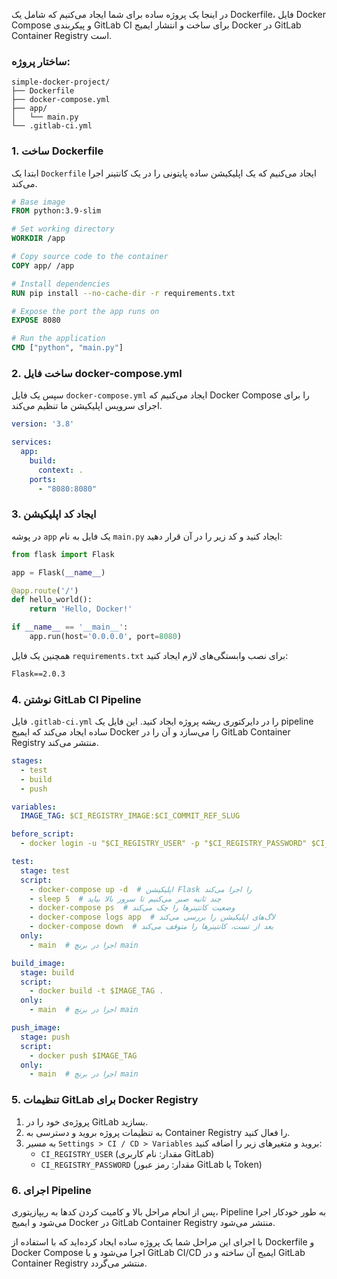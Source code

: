 در اینجا یک پروژه ساده برای شما ایجاد می‌کنیم که شامل یک Dockerfile، فایل Docker Compose و پیکربندی GitLab CI برای ساخت و انتشار ایمیج Docker در GitLab Container Registry است.

### ساختار پروژه:
```
simple-docker-project/
├── Dockerfile
├── docker-compose.yml
├── app/
│   └── main.py
└── .gitlab-ci.yml
```

### 1. ساخت Dockerfile

ابتدا یک `Dockerfile` ایجاد می‌کنیم که یک اپلیکیشن ساده پایتونی را در یک کانتینر اجرا می‌کند.

```dockerfile
# Base image
FROM python:3.9-slim

# Set working directory
WORKDIR /app

# Copy source code to the container
COPY app/ /app

# Install dependencies
RUN pip install --no-cache-dir -r requirements.txt

# Expose the port the app runs on
EXPOSE 8080

# Run the application
CMD ["python", "main.py"]
```

### 2. ساخت فایل docker-compose.yml

سپس یک فایل `docker-compose.yml` ایجاد می‌کنیم که Docker Compose را برای اجرای سرویس اپلیکیشن ما تنظیم می‌کند.

```yaml
version: '3.8'

services:
  app:
    build:
      context: .
    ports:
      - "8080:8080"
```

### 3. ایجاد کد اپلیکیشن

در پوشه `app` یک فایل به نام `main.py` ایجاد کنید و کد زیر را در آن قرار دهید:

```python
from flask import Flask

app = Flask(__name__)

@app.route('/')
def hello_world():
    return 'Hello, Docker!'

if __name__ == '__main__':
    app.run(host='0.0.0.0', port=8080)
```

همچنین یک فایل `requirements.txt` برای نصب وابستگی‌های لازم ایجاد کنید:

```txt
Flask==2.0.3
```

### 4. نوشتن GitLab CI Pipeline

فایل `.gitlab-ci.yml` را در دایرکتوری ریشه پروژه ایجاد کنید. این فایل یک pipeline ساده ایجاد می‌کند که ایمیج Docker را می‌سازد و آن را در GitLab Container Registry منتشر می‌کند.

```yaml
stages:
  - test
  - build
  - push

variables:
  IMAGE_TAG: $CI_REGISTRY_IMAGE:$CI_COMMIT_REF_SLUG

before_script:
  - docker login -u "$CI_REGISTRY_USER" -p "$CI_REGISTRY_PASSWORD" $CI_REGISTRY

test:
  stage: test
  script:
    - docker-compose up -d  # اپلیکیشن Flask را اجرا می‌کند
    - sleep 5  # چند ثانیه صبر می‌کنیم تا سرور بالا بیاید
    - docker-compose ps  # وضعیت کانتینرها را چک می‌کند
    - docker-compose logs app  # لاگ‌های اپلیکیشن را بررسی می‌کند
    - docker-compose down  # بعد از تست، کانتینرها را متوقف می‌کند
  only:
    - main  # اجرا در برنچ main

build_image:
  stage: build
  script:
    - docker build -t $IMAGE_TAG .
  only:
    - main  # اجرا در برنچ main

push_image:
  stage: push
  script:
    - docker push $IMAGE_TAG
  only:
    - main  # اجرا در برنچ main
```

### 5. تنظیمات GitLab برای Docker Registry

1. پروژه‌ی خود را در GitLab بسازید.
2. به تنظیمات پروژه بروید و دسترسی به Container Registry را فعال کنید.
3. به مسیر `Settings > CI / CD > Variables` بروید و متغیرهای زیر را اضافه کنید:
   - `CI_REGISTRY_USER` (مقدار: نام کاربری GitLab)
   - `CI_REGISTRY_PASSWORD` (مقدار: رمز عبور GitLab یا Token)
  
### 6. اجرای Pipeline

پس از انجام مراحل بالا و کامیت کردن کدها به ریپازیتوری، Pipeline به طور خودکار اجرا می‌شود و ایمیج Docker در GitLab Container Registry منتشر می‌شود.

با اجرای این مراحل شما یک پروژه ساده ایجاد کرده‌اید که با استفاده از Dockerfile و Docker Compose اجرا می‌شود و با GitLab CI/CD ایمیج آن ساخته و در GitLab Container Registry منتشر می‌گردد.
